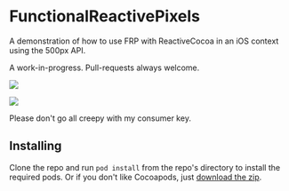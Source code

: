 FunctionalReactivePixels
========================

A demonstration of how to use FRP with ReactiveCocoa in an iOS context using the 500px API. 

A work-in-progress. Pull-requests always welcome. 

![](http://static.ashfurrow.com/github/gallery.png)

![](http://static.ashfurrow.com/github/photo.png)

Please don't go all creepy with my consumer key. 

Installing
----------------
Clone the repo and run `pod install` from the repo's directory to install the required pods. Or if you don't like Cocoapods, just [download the zip](http://cloud.ashfurrow.com/013J0y1R3L2l).
